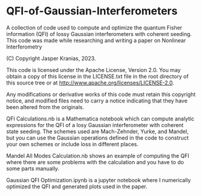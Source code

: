 # QFI-of-Gaussian-Interferometers
A collection of code used to compute and optimize the quantum Fisher information (QFI) of lossy Gaussian interferometers with coherent seeding. 
This code was made while researching and writing a paper on Nonlinear Interferometry

(C) Copyright Jasper Kranias, 2023.

This code is licensed under the Apache License, Version 2.0. You may
obtain a copy of this license in the LICENSE.txt file in the root directory
of this source tree or at http://www.apache.org/licenses/LICENSE-2.0.

Any modifications or derivative works of this code must retain this
copyright notice, and modified files need to carry a notice indicating
that they have been altered from the originals.


QFI Calculations.nb is a Mathematica notebook which can compute analytic expressions for the QFI of a losy Gaussian interferometer with coherent state seeding.
The schemes used are Mach-Zehnder, Yurke, and Mandel, but you can use the Gaussian operations defined in the code to construct your own schemes or include loss in different places.

Mandel All Modes Calculation.nb shows an example of computing the QFI where there are some problems with the calculation and you have to do some parts manually.

Gaussian QFI Optimization.ipynb is a jupyter notebook where I numerically optimized the QFI and generated plots used in the paper.
